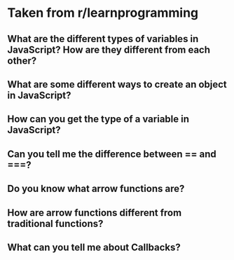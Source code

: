 # Taken from r/learnprogramming

## What are the different types of variables in JavaScript? How are they different from each other?

## What are some different ways to create an object in JavaScript?

## How can you get the type of a variable in JavaScript?

## Can you tell me the difference between == and ===?

## Do you know what arrow functions are?

## How are arrow functions different from traditional functions?

## What can you tell me about Callbacks?